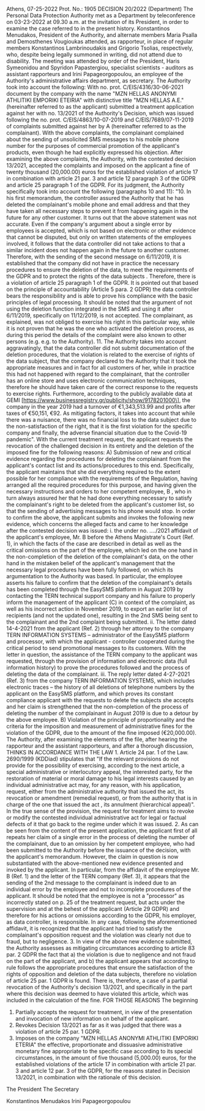 Athens, 07-25-2022 Prot. No.: 1905 DECISION 20/2022 (Department) The Personal Data Protection Authority met as a Department by teleconference on 03-23-2022 at 09.30 a.m. at the invitation of its President, in order to examine the case referred to in the present history. Konstantinos Menudakos, President of the Authority, and alternate members Maria Psalla and Demosthenes Vougioukas attended, as rapporteur, in place of regular members Konstantinos Lambrinoudakis and Grigorio Tsolias, respectively, who, despite being legally summoned in writing, did not attend due to disability. The meeting was attended by order of the President, Haris Symeonidou and Spyridon Papastergiou, specialist scientists - auditors as assistant rapporteurs and Irini Papageorgopoulou, an employee of the Authority's administrative affairs department, as secretary. The Authority took into account the following: With no. prot. C/EIS/4316/30-06-2021 document by the company with the name "MZN HELLAS ANONYMI ATHLITIKI EMPORIKI ETEIRIA" with distinctive title "MZN HELLAS A.E." (hereinafter referred to as the applicant) submitted a treatment application against her with no. 13/2021 of the Authority's Decision, which was issued following the no. prot. C/EIS/4863/10-07-2019 and C/EIS/7689/07-11-2019 of complaints submitted against her by A (hereinafter referred to as the complainant). With the above complaints, the complainant complained about the sending of unsolicited SMS messages to his mobile phone number for the purposes of commercial promotion of the applicant's products, even though he had explicitly expressed his objection. After examining the above complaints, the Authority, with the contested decision 13/2021, accepted the complaints and imposed on the applicant a fine of twenty thousand (20,000.00) euros for the established violation of article 17 in combination with article 21 par. 3 and article 12 paragraph 3 of the GDPR and article 25 paragraph 1 of the GDPR. For its judgment, the Authority specifically took into account the following (paragraphs 10 and 11): "10. In his first memorandum, the controller assured the Authority that he has deleted the complainant's mobile phone and email address and that they have taken all necessary steps to prevent it from happening again in the future for any other customer. It turns out that the above statement was not accurate. Even if the company's argument about a single error by employees is accepted, which is not based on electronic or other evidence that cannot be disputed, but only on written statements of the employees involved, it follows that the data controller did not take actions to that a similar incident does not happen again in the future to another customer. Therefore, with the sending of the second message on 6/11/2019, it is established that the company did not have in practice the necessary procedures to ensure the deletion of the data, to meet the requirements of the GDPR and to protect the rights of the data subjects . Therefore, there is a violation of article 25 paragraph 1 of the GDPR. It is pointed out that based on the principle of accountability (Article 5 para. 2 GDPR) the data controller bears the responsibility and is able to prove his compliance with the basic principles of legal processing. It should be noted that the argument of not using the deletion function integrated in the SMS and using it after 6/11/2019, specifically on 11/12/2019, is not accepted. The complainant, as explained, was not obliged to exercise his right in this particular way, while it is not proven that he was the one who activated the deletion process, as during this period the details of the complaint were also known to other persons (e.g. e.g. to the Authority). 11. The Authority takes into account aggravatingly, that the data controller did not submit documentation of the deletion procedures, that the violation is related to the exercise of rights of the data subject, that the company declared to the Authority that it took the appropriate measures and in fact for all customers of her, while in practice this had not happened with regard to the complainant, that the controller has an online store and uses electronic communication techniques, therefore he should have taken care of the correct response to the requests to exercise rights. Furthermore, according to the publicly available data at GEMI \[https://www.businessregistry.gr/publicity/show/9178201000\], the company in the year 2019 had a turnover of €1,343,513.99 and profits after taxes of €50,151, €92. As mitigating factors, it takes into account that while there was a nuisance, there was no financial loss to the data subject due to the non-satisfaction of the right, that it is the first violation for the specific company and finally, the adverse financial situation due to the Covid-19 pandemic". With the current treatment request, the applicant requests the revocation of the challenged decision in its entirety and the deletion of the imposed fine for the following reasons: A) Submission of new and critical evidence regarding the procedures for deleting the complainant from the applicant's contact list and its actions/procedures to this end. Specifically, the applicant maintains that she did everything required to the extent possible for her compliance with the requirements of the Regulation, having arranged all the required procedures for this purpose, and having given the necessary instructions and orders to her competent employee, B , who in turn always assured her that he had done everything necessary to satisfy the complainant's right to be deleted from the applicant's customer list, so that the sending of advertising messages to his phone would stop. In order to confirm the above, the applicant submits and invokes the following new evidence, which concerns the alleged facts and came to her knowledge after the contested decision was issued: i. the under no. ..../2021 affidavit of the applicant's employee, Mr. B before the Athens Magistrate's Court (Ref. 1), in which the facts of the case are described in detail as well as the critical omissions on the part of the employee, which led on the one hand in the non-completion of the deletion of the complainant's data, on the other hand in the mistaken belief of the applicant's management that the necessary legal procedures have been fully followed, on which its argumentation to the Authority was based. In particular, the employee asserts his failure to confirm that the deletion of the complainant's details has been completed through the EasySMS platform in August 2019 by contacting the TERN technical support company and his failure to properly inform the management of the applicant (C) in context of the complaint, as well as his incorrect action in November 2019, to export an earlier list of recipients (and not the updated one), resulting in the 2nd SMS being sent to the complainant and the 2nd complaint being submitted. ii. The letter dated 14-4-2021 from the applicant (Ref. 2) through her attorney to the company TERN INFORMATION SYSTEMS – administrator of the EasySMS platform and processor, with which the applicant - controller cooperated during the critical period to send promotional messages to its customers. With the letter in question, the assistance of the TERN company to the applicant was requested, through the provision of information and electronic data (full information history) to prove the procedures followed and the process of deleting the data of the complainant. iii. The reply letter dated 4-27-2021 (Ref. 3) from the company TERN INFORMATION SYSTEMS, which includes electronic traces – the history of all deletions of telephone numbers by the applicant on the EasySMS platform, and which proves its constant compliance applicant with the requests to delete the subjects she accepts and her claim is strengthened that the non-completion of the process of deleting the number of the complainant in August 2019 is due to a detour by the above employee. B) Violation of the principle of proportionality and the criteria for the imposition and measurement of administrative fines for the violation of the GDPR, due to the amount of the fine imposed (€20,000.00). The Authority, after examining the elements of the file, after hearing the rapporteur and the assistant rapporteurs, and after a thorough discussion, THINKS IN ACCORDANCE WITH THE LAW 1. Article 24 par. 1 of the Law. 2690/1999 (KDDiad) stipulates that "If the relevant provisions do not provide for the possibility of exercising, according to the next article, a special administrative or interlocutory appeal, the interested party, for the restoration of material or moral damage to his legal interests caused by an individual administrative act may, for any reason, with his application, request, either from the administrative authority that issued the act, its revocation or amendment (remedial request), or from the authority that is in charge of the one that issued the act , its annulment (hierarchical appeal)". In the true sense of the provision, the request for treatment aims to revoke or modify the contested individual administrative act for legal or factual defects of it that go back to the regime under which it was issued. 2. As can be seen from the content of the present application, the applicant first of all repeats her claim of a single error in the process of deleting the number of the complainant, due to an omission by her competent employee, who had been submitted to the Authority before the issuance of the decision, with the applicant's memorandum. However, the claim in question is now substantiated with the above-mentioned new evidence presented and invoked by the applicant. In particular, from the affidavit of the employee Mr. B (Ref. 1) and the letter of the TERN company (Ref. 3), it appears that the sending of the 2nd message to the complainant is indeed due to an individual error by the employee and not to incomplete procedures of the applicant. It should be noted that the employee is not a "processor" as incorrectly stated on p. 25 of the treatment request, but acts under the supervision and at the behest of the applicant (Article 29 GDPR) and therefore for his actions or omissions according to the GDPR, his employer, as data controller, is responsible. In any case, following the aforementioned affidavit, it is recognized that the applicant had tried to satisfy the complainant's opposition request and the violation was clearly not due to fraud, but to negligence.
3. In view of the above new evidence submitted, the Authority assesses as mitigating circumstances according to article 83 par. 2 GDPR the fact that a) the violation is due to negligence and not fraud on the part of the applicant, and b) the applicant appears that according to rule follows the appropriate procedures that ensure the satisfaction of the rights of opposition and deletion of the data subjects, therefore no violation of article 25 par. 1 GDPR is found. There is, therefore, a case of a partial revocation of the Authority's decision 13/2021, and specifically in the part where this decision was deemed to have violated this article, which was included in the calculation of the fine.
FOR THOSE REASONS
The beginning
1. Partially accepts the request for treatment, in view of the presentation and invocation of new information on behalf of the applicant.
2. Revokes Decision 13/2021 as far as it was judged that there was a violation of article 25 par. 1 GDPR.
3. Imposes on the company "MZN HELLAS ANONYMI ATHLITIKI EMPORIKI ETERIA" the effective, proportionate and dissuasive administrative monetary fine appropriate to the specific case according to its special circumstances, in the amount of five thousand (5,000.00) euros, for the established violations of the article 17 in combination with article 21 par. 3 and article 12 par. 3 of the GDPR, for the reasons stated in Decision 13/2021, in combination with the rationale of this decision.
 
The President The Secretary
 
Konstantinos Menudakos Irini Papageorgopoulou
